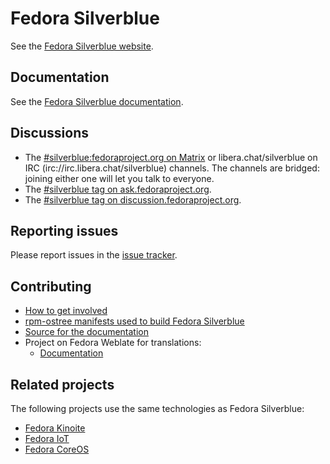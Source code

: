 # Fedora Silverblue

See the [Fedora Silverblue website](https://silverblue.fedoraproject.org/).

## Documentation

See the [Fedora Silverblue documentation](https://docs.fedoraproject.org/en-US/fedora-silverblue/).

## Discussions

- The [#silverblue:fedoraproject.org on Matrix](https://matrix.to/#/#silverblue:fedoraproject.org) or libera.chat/silverblue on IRC (irc://irc.libera.chat/silverblue) channels. The channels are bridged: joining either one will let you talk to everyone.
- The [#silverblue tag on ask.fedoraproject.org](https://ask.fedoraproject.org/tag/silverblue).
- The [#silverblue tag on discussion.fedoraproject.org](https://discussion.fedoraproject.org/tag/silverblue).

## Reporting issues

Please report issues in the [issue tracker](https://github.com/fedora-silverblue/issue-tracker/issues).

## Contributing

- [How to get involved](https://silverblue.fedoraproject.org/contribute)
- [rpm-ostree manifests used to build Fedora Silverblue](https://pagure.io/workstation-ostree-config)
- [Source for the documentation](https://github.com/fedora-silverblue/silverblue-docs)
- Project on Fedora Weblate for translations:
  - [Documentation](https://translate.fedoraproject.org/projects/fedora-docs-l10n-fedora-silverblue/)

## Related projects

The following projects use the same technologies as Fedora Silverblue:

- [Fedora Kinoite](https://kinoite.fedoraproject.org/)
- [Fedora IoT](https://getfedora.org/iot/)
- [Fedora CoreOS](https://getfedora.org/coreos)
